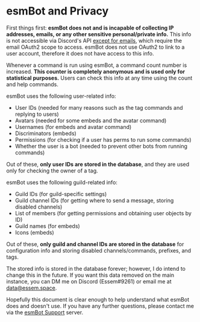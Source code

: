 # esmBot and Privacy
First things first: **esmBot does not and is incapable of collecting IP addresses, emails, or any other sensitive personal/private info.** This info is not accessible via Discord's API [except for emails](https://discord.com/developers/docs/resources/user#user-object), which require the email OAuth2 scope to access. esmBot does not use OAuth2 to link to a user account, therefore it does not have access to this info.

Whenever a command is run using esmBot, a command count number is increased. **This counter is completely anonymous and is used only for statistical purposes.** Users can check this info at any time using the count and help commands.

esmBot uses the following user-related info:
+ User IDs (needed for many reasons such as the tag commands and replying to users)
+ Avatars (needed for some embeds and the avatar command)
+ Usernames (for embeds and avatar command)
+ Discriminators (embeds)
+ Permissions (for checking if a user has perms to run some commands)
+ Whether the user is a bot (needed to prevent other bots from running commands)

Out of these, **only user IDs are stored in the database**, and they are used only for checking the owner of a tag.

esmBot uses the following guild-related info:
+ Guild IDs (for guild-specific settings)
+ Guild channel IDs (for getting where to send a message, storing disabled channels)
+ List of members (for getting permissions and obtaining user objects by ID)
+ Guild names (for embeds)
+ Icons (embeds)

Out of these, **only guild and channel IDs are stored in the database** for configuration info and storing disabled channels/commands, prefixes, and tags.

The stored info is stored in the database forever; however, I do intend to change this in the future. If you want this data removed on the main instance, you can DM me on Discord (Essem#9261) or email me at [data@essem.space](mailto:data@essem.space).

Hopefully this document is clear enough to help understand what esmBot does and doesn't use. If you have any further questions, please contact me via the [esmBot Support](https://projectlounge.pw/support) server.
